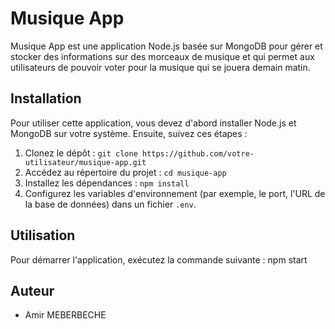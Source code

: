 # Musique App

Musique App est une application Node.js basée sur MongoDB pour gérer et stocker des informations sur des morceaux de musique et qui permet aux utilisateurs de pouvoir voter pour la musique qui se jouera demain matin.

## Installation

Pour utiliser cette application, vous devez d'abord installer Node.js et MongoDB sur votre système. Ensuite, suivez ces étapes :

1. Clonez le dépôt : `git clone https://github.com/votre-utilisateur/musique-app.git`
2. Accédez au répertoire du projet : `cd musique-app`
3. Installez les dépendances : `npm install`
4. Configurez les variables d'environnement (par exemple, le port, l'URL de la base de données) dans un fichier `.env`.

## Utilisation

Pour démarrer l'application, exécutez la commande suivante : npm start

## Auteur

- Amir MEBERBECHE


